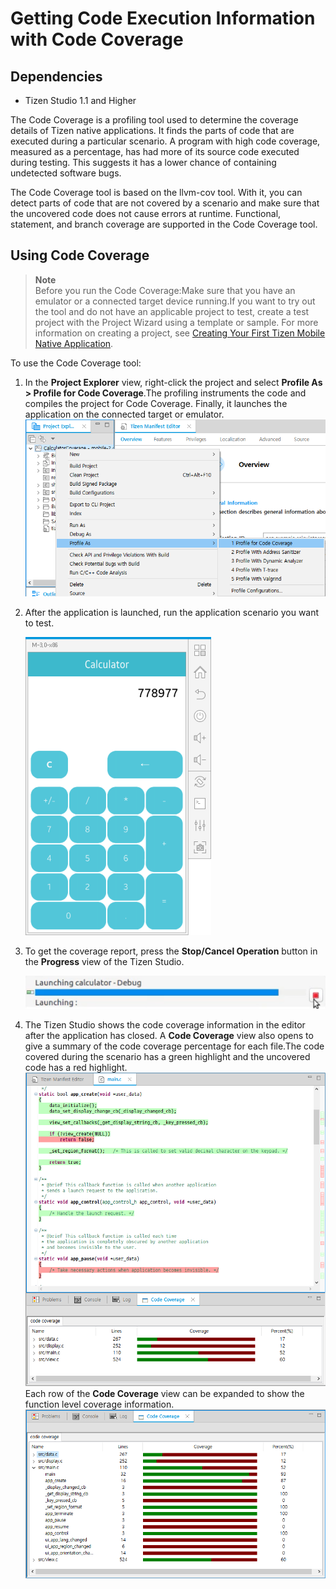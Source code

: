# Getting Code Execution Information with Code Coverage
## Dependencies

- Tizen Studio 1.1 and Higher

The Code Coverage is a profiling tool used to determine the coverage details of Tizen native applications. It finds the parts of code that are executed during a particular scenario. A program with high code coverage, measured as a percentage, has had more of its source code executed during testing. This suggests it has a lower chance of containing undetected software bugs.

The Code Coverage tool is based on the llvm-cov tool. With it, you can detect parts of code that are not covered by a scenario and make sure that the uncovered code does not cause errors at runtime. Functional, statement, and branch coverage are supported in the Code Coverage tool.

## Using Code Coverage

> **Note**  
> Before you run the Code Coverage:Make sure that you have an emulator or a connected target device running.If you want to try out the tool and do not have an applicable project to test, create a test project with the Project Wizard using a template or sample. For more information on creating a project, see [Creating Your First Tizen Mobile Native Application](../../../org.tizen.training/html/native/mobile/first_app_mn.htm).

To use the Code Coverage tool:

1. In the **Project Explorer** view, right-click the project and select **Profile As > Profile for Code Coverage**.The profiling instruments the code and compiles the project for Code Coverage. Finally, it launches the application on the connected target or emulator.![Profiling the application](./media/code_coverage_profile.png)

2. After the application is launched, run the application scenario you want to test.

   ![Application running](./media/code_coverage_run.png)

3. To get the coverage report, press the **Stop/Cancel Operation** button in the **Progress** view of the Tizen Studio.

   ![Stop/Cancel Operation button](./media/code_coverage_end.png)

4. The Tizen Studio shows the code coverage information in the editor after the application has closed. A **Code Coverage** view also opens to give a summary of the code coverage percentage for each file.The code covered during the scenario has a green highlight and the uncovered code has a red highlight.![Code Coverage result](./media/code_coverage_result.png)Each row of the **Code Coverage** view can be expanded to show the function level coverage information.![Code Coverage result on a function level](./media/code_coverage_result2.png)